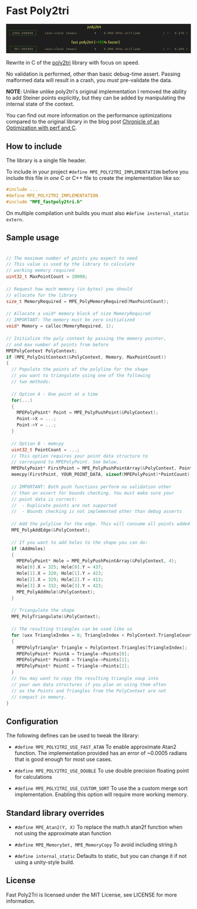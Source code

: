 # Fast Poly2tri

![Baseline vs optimized Poly2tri](/fast-poly2tri.png "Baseline vs optimized Poly2tri")

Rewrite in C of the [poly2tri](https://github.com/jhasse/poly2tri) library with focus on speed.

No validation is performed, other than basic debug-time assert.
Passing malformed data will result in a crash, you _must_ pre-validate the data.

**NOTE**: Unlike unlike poly2tri's original implementation I removed
the ability to add Steiner points explicitly, but they can be added
by manipulating the internal state of the context.

You can find out more information on the performance optimizations compared to the original library in the blog post [Chronicle of an Optimization with perf and C](https://metricpanda.com).



## How to include

The library is a single file header.

To include in your project `#define MPE_POLY2TRI_IMPLEMENTATION` before you include this file in *one* C or C++ file to create the implementation like so:

```cpp
#include ...
#define MPE_POLY2TRI_IMPLEMENTATION
#include "MPE_fastpoly2tri.h"
```

On multiple compilation unit builds you must also `#define insternal_static extern`.

## Sample usage

```cpp

// The maximum number of points you expect to need
// This value is used by the library to calculate
// working memory required
uint32_t MaxPointCount = 10000;

// Request how much memory (in bytes) you should
// allocate for the library
size_t MemoryRequired = MPE_PolyMemoryRequired(MaxPointCount);

// Allocate a void* memory block of size MemoryRequired
// IMPORTANT: The memory must be zero initialized
void* Memory = calloc(MemoryRequired, 1);

// Initialize the poly context by passing the memory pointer,
// and max number of points from before
MPEPolyContext PolyContext;
if (MPE_PolyInitContext(&PolyContext, Memory, MaxPointCount))
{
  // Populate the points of the polyline for the shape
  // you want to triangulate using one of the following
  // two methods:

  // Option A - One point at a time
  for(...)
  {
    MPEPolyPoint* Point = MPE_PolyPushPoint(&PolyContext);
    Point->X = ...;
    Point->Y = ...;
  }

  // Option B - memcpy
  uint32_t PointCount = ...;
  // This option requires your point data structure to
  // correspond to MPEPolyPoint. See below.
  MPEPolyPoint* FirstPoint = MPE_PolyPushPointArray(&PolyContext, PointCount);
  memcpy(FirstPoint, YOUR_POINT_DATA, sizeof(MPEPolyPoint)*PointCount);

  // IMPORTANT: Both push functions perform no validation other
  // than an assert for bounds checking. You must make sure your
  // point data is correct:
  //  - Duplicate points are not supported
  //  - Bounds checking is not implemented other than debug asserts

  // Add the polyline for the edge. This will consume all points added so far.
  MPE_PolyAddEdge(&PolyContext);

  // If you want to add holes to the shape you can do:
  if (AddHoles)
  {
    MPEPolyPoint* Hole = MPE_PolyPushPointArray(&PolyContext, 4);
    Hole[0].X = 325; Hole[0].Y = 437;
    Hole[1].X = 320; Hole[1].Y = 423;
    Hole[2].X = 329; Hole[2].Y = 413;
    Hole[3].X = 332; Hole[3].Y = 423;
    MPE_PolyAddHole(&PolyContext);
  }

  // Triangulate the shape
  MPE_PolyTriangulate(&PolyContext);

  // The resulting triangles can be used like so
  for (uxx TriangleIndex = 0; TriangleIndex < PolyContext.TriangleCount; ++TriangleIndex)
  {
    MPEPolyTriangle* Triangle = PolyContext.Triangles[TriangleIndex];
    MPEPolyPoint* PointA = Triangle->Points[0];
    MPEPolyPoint* PointB = Triangle->Points[1];
    MPEPolyPoint* PointC = Triangle->Points[2];
  }
  // You may want to copy the resulting triangle soup into
  // your own data structures if you plan on using them often
  // as the Points and Triangles from the PolyContext are not
  // compact in memory.
}
```

## Configuration

The following defines can be used to tweak the library:

- `#define MPE_POLY2TRI_USE_FAST_ATAN`
  To enable approximate Atan2 function. The implementation provided has an
  error of ~0.0005 radians that is good enough for most use cases.

- `#define MPE_POLY2TRI_USE_DOUBLE`
  To use double precision floating point for calculations

- `#define MPE_POLY2TRI_USE_CUSTOM_SORT`
  To use the a custom merge sort implementation. Enabling this option will
  require more working memory.

## Standard library overrides

- `#define MPE_Atan2(Y, X)`
  To replace the math.h atan2f function when not using the approximate atan function

- `#define MPE_MemorySet, MPE_MemoryCopy`
  To avoid including string.h

- `#define internal_static`
  Defaults to static, but you can change it if not using a unity-style build.

## License

Fast Poly2Tri is licensed under the MIT License, see LICENSE for more information.
